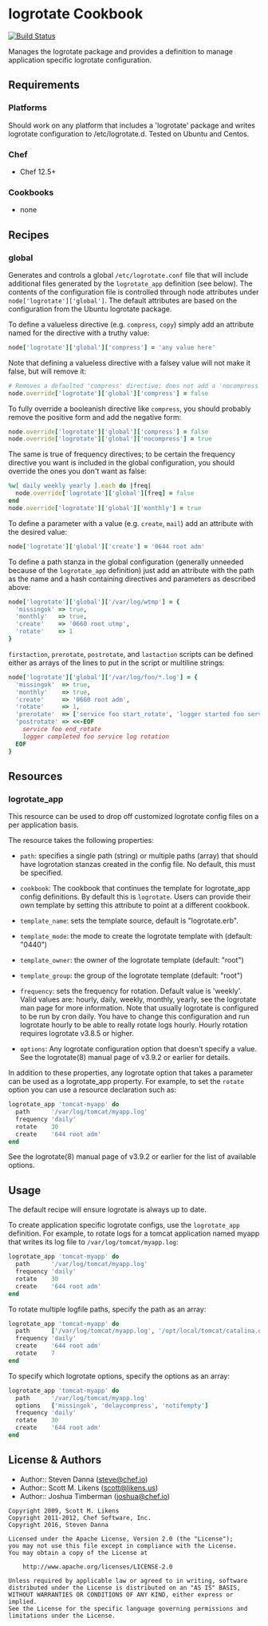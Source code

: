 # logrotate Cookbook
[![Build Status](https://secure.travis-ci.org/stevendanna/logrotate.png?branch=master)](http://travis-ci.org/stevendanna/logrotate)

Manages the logrotate package and provides a definition to manage
application specific logrotate configuration.


## Requirements

### Platforms

Should work on any platform that includes a 'logrotate' package and
writes logrotate configuration to /etc/logrotate.d. Tested on Ubuntu
and Centos.


### Chef

- Chef 12.5+

### Cookbooks

- none

## Recipes

### global

Generates and controls a global `/etc/logrotate.conf` file that will
include additional files generated by the `logrotate_app` definition
(see below). The contents of the configuration file is controlled
through node attributes under `node['logrotate']['global']`. The
default attributes are based on the configuration from the Ubuntu
logrotate package.

To define a valueless directive (e.g. `compress`, `copy`) simply add
an attribute named for the directive with a truthy value:

```ruby
node['logrotate']['global']['compress'] = 'any value here'
```

Note that defining a valueless directive with a falsey value will not
make it false, but will remove it:

```ruby
# Removes a defaulted 'compress' directive; does not add a 'nocompress' directive.
node.override['logrotate']['global']['compress'] = false
```

To fully override a booleanish directive like `compress`, you should
probably remove the positive form and add the negative form:

```ruby
node.override['logrotate']['global']['compress'] = false
node.override['logrotate']['global']['nocompress'] = true
```

The same is true of frequency directives; to be certain the frequency
directive you want is included in the global configuration, you should
override the ones you don't want as false:

```ruby
%w[ daily weekly yearly ].each do |freq|
  node.override['logrotate']['global'][freq] = false
end
node.override['logrotate']['global']['monthly'] = true
```

To define a parameter with a value (e.g. `create`, `mail`) add an
attribute with the desired value:

```ruby
node['logrotate']['global']['create'] = '0644 root adm'
```

To define a path stanza in the global configuration (generally
unneeded because of the `logrotate_app` definition) just add an
attribute with the path as the name and a hash containing directives
and parameters as described above:

```ruby
node['logrotate']['global']['/var/log/wtmp'] = {
  'missingok' => true,
  'monthly'   => true,
  'create'    => '0660 root utmp',
  'rotate'    => 1
}
```

`firstaction`, `prerotate`, `postrotate`, and `lastaction` scripts can
be defined either as arrays of the lines to put in the script or
multiline strings:

```ruby
node['logrotate']['global']['/var/log/foo/*.log'] = {
  'missingok'  => true,
  'monthly'    => true,
  'create'     => '0660 root adm',
  'rotate'     => 1,
  'prerotate'  => ['service foo start_rotate', 'logger started foo service log rotation'],
  'postrotate' => <<-EOF
    service foo end_rotate
    logger completed foo service log rotation
  EOF
}
```


Resources
-----------
### logrotate_app

This resource can be used to drop off customized logrotate config
files on a per application basis.

The resource takes the following properties:

- `path`: specifies a single path (string) or multiple paths (array)
  that should have logrotation stanzas created in the config file. No
  default, this must be specified.

- `cookbook`: The cookbook that continues the template for
  logrotate_app config definitions. By default this is `logrotate`.
  Users can provide their own template by setting this attribute to
  point at a different cookbook.

- `template_name`: sets the template source, default is
  "logrotate.erb".

- `template_mode`: the mode to create the logrotate template with
  (default: "0440")

- `template_owner`: the owner of the logrotate template (default:
  "root")

- `template_group`: the group of the logrotate template (default:
  "root")

- `frequency`: sets the frequency for rotation. Default value is
  'weekly'. Valid values are: hourly, daily, weekly, monthly, yearly,
  see the logrotate man page for more information. Note that usually
  logrotate is configured to be run by cron daily. You have to change
  this configuration and run logrotate hourly to be able to really
  rotate logs hourly. Hourly rotation requires logrotate v3.8.5 or
  higher.

- `options`: Any logrotate configuration option that doesn't specify a
  value. See the logrotate(8) manual page of v3.9.2 or earlier for
  details.

In addition to these properties, any logrotate option that takes a
parameter can be used as a logrotate_app property. For example, to set
the `rotate` option you can use a resource declaration such as:

```ruby
logrotate_app 'tomcat-myapp' do
  path      '/var/log/tomcat/myapp.log'
  frequency 'daily'
  rotate    30
  create    '644 root adm'
end
```

See the logrotate(8) manual page of v3.9.2 or earlier for the list of
available options.


## Usage

The default recipe will ensure logrotate is always up to date.

To create application specific logrotate configs, use the
`logrotate_app` definition. For example, to rotate logs for a tomcat
application named myapp that writes its log file to
`/var/log/tomcat/myapp.log`:

```ruby
logrotate_app 'tomcat-myapp' do
  path      '/var/log/tomcat/myapp.log'
  frequency 'daily'
  rotate    30
  create    '644 root adm'
end
```

To rotate multiple logfile paths, specify the path as an array:

```ruby
logrotate_app 'tomcat-myapp' do
  path      ['/var/log/tomcat/myapp.log', '/opt/local/tomcat/catalina.out']
  frequency 'daily'
  create    '644 root adm'
  rotate    7
end
```

To specify which logrotate options, specify the options as an array:

```ruby
logrotate_app 'tomcat-myapp' do
  path      '/var/log/tomcat/myapp.log'
  options   ['missingok', 'delaycompress', 'notifempty']
  frequency 'daily'
  rotate    30
  create    '644 root adm'
end
```

## License & Authors

- Author:: Steven Danna (<steve@chef.io>)
- Author:: Scott M. Likens (<scott@likens.us>)
- Author:: Joshua Timberman (<joshua@chef.io>)

```text
Copyright 2009, Scott M. Likens
Copyright 2011-2012, Chef Software, Inc.
Copyright 2016, Steven Danna

Licensed under the Apache License, Version 2.0 (the "License");
you may not use this file except in compliance with the License.
You may obtain a copy of the License at

    http://www.apache.org/licenses/LICENSE-2.0

Unless required by applicable law or agreed to in writing, software
distributed under the License is distributed on an "AS IS" BASIS,
WITHOUT WARRANTIES OR CONDITIONS OF ANY KIND, either express or implied.
See the License for the specific language governing permissions and
limitations under the License.
```
